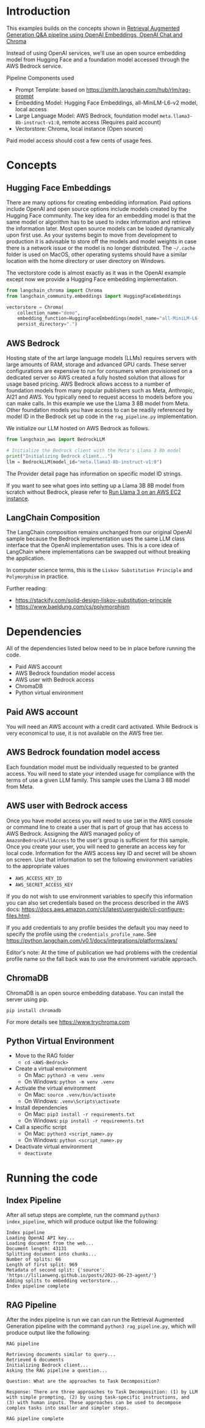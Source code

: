 # Introduction

This examples builds on the concepts shown in [Retrieval Augmented Generation Q&A pipeline using OpenAI Embeddings, OpenAI Chat and Chroma](/langchain/RAG/README.md)

Instead of using OpenAI services, we'll use an open source embedding model from Hugging Face and a foundation model accessed through the AWS Bedrock service.

Pipeline Components used
 - Prompt Template: based on https://smith.langchain.com/hub/rlm/rag-prompt
 - Embedding Model: Hugging Face Embeddings, all-MiniLM-L6-v2 model, local access
 - Large Language Model: AWS Bedrock, foundation model `meta.llama3-8b-instruct-v1:0`, remote access (Requires paid account)
 - Vectorstore: Chroma, local instance (Open source)

Paid model access should cost a few cents of usage fees.

# Concepts

## Hugging Face Embeddings

There are many options for creating embedding information. Paid options include OpenAI and open source options include models created by the Hugging Face community. The key idea for an embedding model is that the same model or algorithm has to be used to index information and retrieve the information later. Most open source models can be loaded dynamically upon first use. As your systems begin to move from development to production it is advisable to store off the models and model weights in case there is a network issue or the model is no longer distributed. The `~/.cache` folder is used on MacOS, other operating systems should have a similar location with the home directory or user directory on Windows.

The vectorstore code is almost exactly as it was in the OpenAI example except now we provide a Hugging Face embedding implementation.

```python
from langchain_chroma import Chroma
from langchain_community.embeddings import HuggingFaceEmbeddings

vectorstore = Chroma(
    collection_name="demo", 
    embedding_function=HuggingFaceEmbeddings(model_name="all-MiniLM-L6-v2"),
    persist_directory=".")
```

## AWS Bedrock

Hosting state of the art large language models (LLMs) requires servers with large amounts of RAM, storage and advanced GPU cards. These server configurations are expensive to run for consumers when provisioned on a dedicated server so AWS created a fully hosted solution that allows for usage based pricing. AWS Bedrock allows access to a number of foundation models from many popular publishers such as Meta, Anthropic, AI21 and AWS. You typically need to request access to models before you can make calls. In this example we use the Llama 3 8B model from Meta. Other foundation models you have access to can be readily referenced by model ID in the Bedrock set up code in the `rag_pipeline.py` implementation.

We initialize our LLM hosted on AWS Bedrock as follows.

```python
from langchain_aws import BedrockLLM

# Initialize the Bedrock client with the Meta's Llama 3 8b model
print("Initializing Bedrock client...")
llm = BedrockLLM(model_id="meta.llama3-8b-instruct-v1:0")
```

The Provider detail page has information on specific model ID strings.

If you want to see what goes into setting up a Llama 3B 8B model from scratch without Bedrock, please refer to [Run Llama 3 on an AWS EC2 instance](/llm/llama-3/hello-world/README.md).

## LangChain Composition

The LangChain composition remains unchanged from our original OpenAI sample because the Bedrock implementation uses the same LLM class interface that the OpenAI implementation uses. This is a core idea of LangChain where implementations can be swapped out without breaking the application.

In computer science terms, this is the `Liskov Substitution Principle` and `Polymorphism` in practice.

Further reading:
 - https://stackify.com/solid-design-liskov-substitution-principle
 - https://www.baeldung.com/cs/polymorphism

# Dependencies

All of the dependencies listed below need to be in place before running the code.

 - Paid AWS account
 - AWS Bedrock foundation model access
 - AWS user with Bedrock access
 - ChromaDB
 - Python virtual environment

## Paid AWS account

You will need an AWS account with a credit card activated. While Bedrock is very economical to use, it is not available on the AWS free tier.

## AWS Bedrock foundation model access

Each foundation model must be individually requested to be granted access. You will need to state your intended usage for compliance with the terms of use a given LLM family. This sample uses the Llama 3 8B model from Meta.

## AWS user with Bedrock access

Once you have model access you will need to use `IAM` in the AWS console or command line to create a user that is part of group that has access to AWS Bedrock. Assigning the AWS managed policy of `AmazonBedrockFullAccess` to the user's group is sufficient for this sample. Once you create your user, you will need to generate an access key for local code. Information for the AWS access key ID and secret will be shown on screen. Use that information to set the following environment variables to the appropriate values

 - `AWS_ACCESS_KEY_ID`
 - `AWS_SECRET_ACCESS_KEY`

 If you do not wish to use environment variables to specify this information you can also set credentials based on the process described in the AWS docs: https://docs.aws.amazon.com/cli/latest/userguide/cli-configure-files.html.

 If you add credentials to any profile besides the default you may need to specify the profile using the `credentials_profile_name`. See https://python.langchain.com/v0.1/docs/integrations/platforms/aws/ 

 Editor's note: At the time of publication we had problems with the credential profile name so the fall back was to use the environment variable approach.

## ChromaDB 

ChromaDB is an open source embedding database. You can install the server using pip.

```
pip install chromadb
```

For more details see https://www.trychroma.com

## Python Virtual Environment

 - Move to the RAG folder
   - `cd <AWS-Bedrock>`
 - Create a virtual environment
   - On Mac: `python3 -m venv .venv`
   - On Windows: `python -m venv .venv`
 - Activate the virtual environment
   - On Mac: `source .venv/bin/activate`
   - On Windows: `.venv\Scripts\activate`
 - Install dependencies
   - On Mac: `pip3 install -r requirements.txt`
   - On Windows: `pip install -r requirements.txt`
 - Call a specific script
   - On Mac: `python3 <script_name>.py`
   - On Windows: `python <script_name>.py`
 - Deactivate virtual environment
   - `deactivate`

# Running the code

## Index Pipeline

After all setup steps are complete, run the command `python3 index_pipeline`, which will produce output like the following:

```text
Index pipeline
Loading OpenAI API key...
Loading document from the web...
Document length: 43131
Splitting document into chunks...
Number of splits: 66
Length of first split: 969
Metadata of second split: {'source': 'https://lilianweng.github.io/posts/2023-06-23-agent/'}
Adding splits to embedding vectorstore...
Index pipeline complete
```

## RAG Pipeline

After the index pipeline is run we can can run the Retrieval Augmented Generation pipeline with the command `python3 rag_pipeline.py`, which will produce output like the following:

```text
RAG pipeline

Retrieving documents similar to query...
Retrieved 6 documents
Initializing Bedrock client...
Asking the RAG pipeline a question...

Question: What are the approaches to Task Decomposition?

Response: There are three approaches to Task Decomposition: (1) by LLM with simple prompting, (2) by using task-specific instructions, and (3) with human inputs. These approaches can be used to decompose complex tasks into smaller and simpler steps. 

RAG pipeline complete
```




